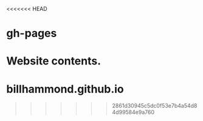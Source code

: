 <<<<<<< HEAD
# gh-pages
Website contents.
=======
# billhammond.github.io
>>>>>>> 2861d30945c5dc0f53e7b4a54d84d99584e9a760
